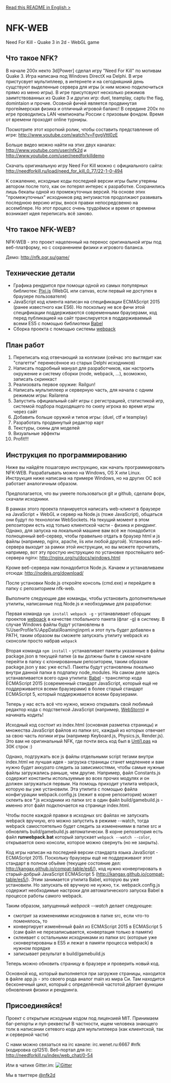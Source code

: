 <a href="README.md">Read this README in English ></a>

# NFK-WEB
Need For Kill - Quake 3 in 2d - WebGL game

## Что такое NFK?
В начале 200х некто 3d[Power] сделал игру "Need For Kill" по мотивам Quake 3. Игра написана под Windows DirectX на Delphi.
В игре пристусвует мультиплеер, в интернете и на сегодняшний день сущствуют выделенные сервера для игры (к ним можно подключиться прямо из меню игры). В игре присутсвуют несколько режимов заимтствованных из Quake 3 и других игр: duel, teamplay, captu the flag, domintaion и прочие. Осовной фичей является продвинутая прогеймерская физика и отличный игровой баланс! В середине 200x по игре проводились LAN чемпионаты России с призовым фондом. Время от времени проходят online турниры.

Посмотрите этот короткий ролик, чтобы составить представление об игре: http://www.youtube.com/watch?v=FgvgVttl0zE

Больше видео можно найти на этих двух каналах: http://www.youtube.com/user/nfk2d и http://www.youtube.com/user/needforkilldemo

Скачать оригинальную игру Need For Kill можно с официального сайта: http://needforkill.ru/load/need_for_kill_0_77/22-1-0-494

К сожалению, исходные коды последней версии игры были утеряны автором после того, как он потерял интерес к разработке. Сохранились лишь бекапы одной из промежуточных версий. На основе этих "промежуточных" исходников ряд энтузиастов продолжают развивать последнюю версию игры, внося правки непосредсвенно на ассемблере. Но этот процесс очень трудоёмок и время от времени возникает идея переписать всё заново.

## Что такое NFK-WEB?
NFK-WEB - это проект нацеленный на перенос оригинальной игры под веб-платформу, но с сохранением физики и игрового баланса.

Демо: http://nfk.pqr.su/game/

## Технические детали
- Графика рендрится при помощи одной из самых популярных библиотек: <a href="http://www.pixijs.com/">Pixi.js</a> (WebGL или canvas, если первый не доступен в браузере пользователя)
- JavaScript код клиента написан на спецификации ECMAScript 2015 (ранее известного как ES6). Но поскольку не все фичи этой спецификации поддерживаются современными браузерами, код перед публикацией на сайт транслируется в поддерживаемый всеми ES5 с помощью библиотеки <a href="http://babeljs.io/">Babel</a>
- Сборка проекта с помощью системы <a href="http://webpack.github.io/">webpack</a>

## План работ
1. Переписать код отвечающий за коллизии (сейчас это выглядит как "спагетти" перенесённое из старых Delphi исходников)
2. Написать подробный мануал для разработчиков, как настроить окружение и систему сборки (node, webpack, ...), возможно, записать скринкаст
3. Реализовать первое оружие: Railgun!
4. Написать мультиплеер и серверную часть, для начала с одним режимом игры: Railarena
5. Запустить официальный сайт игры с регистрацией, статистикой игр, системой подбора подходящего по скилу игрока во время игры через сайт
6. Добавить больше оружий и типов игры: (duel, ctf и teamplay) 
7. Разработать продвинутый редактор карт
8. Текстуры, скины для моделей
9. Визуальные эффекты
10. Profit!!!

## Инструкция по программированию
Ниже вы найдёте пошаговую инструкцию, как начать программировать NFK-WEB.
Разрабатывать можно на Windows, OS X или Linux. Инструкция ниже написана на примере Windows, но на других ОС всё работает аналогичным образом.

Предполагается, что вы умеете пользоваться git и github, сделали форк, скачали исходники.

В рамках этого проекта планируется написать web-клиент в браузере на JavaScript + WebGL и сервер на Node.js (тоже JavaScript), общаться они будут по технологии WebSockets.
На текущий момент в этом репозитории есть код только клиентской части - физика и рендринг. Однако, для запуска на локальной машине вам всё же понадобится полноценный веб-сервер, чтобы правильно отдать в браузер html и js файлы (например, nginx, apache, iis или любой другой). Установка веб-сервера выходит за рамки этой инструкции, но вы можете прочитать, например, вот эту простую инструкцию по установке простейшего веб-сервера nginx: http://nginx.org/ru/docs/windows.html 

Кроме веб-сервера нам понадобится Node.js. Качаем и устанавливаем отсюда: http://nodejs.org/download/

После установки Node.js откройте консоль (cmd.exe) и перейдите в папку с репозиторием nfk-web.
 
Выполните следующие две команды, чтобы установить дополнительные утилиты, написанные под Node.js и необходимые для разработки:

Первая команда `npm install webpack -g` - устанавливает сборщик проектов <a href="http://webpack.github.io/">webpack</a> в качестве глобального пакета (флаг -g) в систему. В случае Windows файлы будут установлены в %UserProfile%\AppData\Roaming\npm\ и этот путь будет добавлен в PATH, таким образом вы сможете запускать утилиту webpack из сконсоли просто набрав `webpack`

Вторая команда `npm install` - устанавливает пакеты указанные в файлы package.json в текущей папке (а вы должны были в самом начале перейти в папку с клонированным репозиторем, таким образом package.json у вас уже есть!). Пакеты будут установлены локально внутри данной папки в подпапку node_modules. На самом деле здесь устанавливается всего одна утилита: <a href="http://babeljs.io/">Babel</a> - транслятор кода ECMAScript 2015 (современный стандарт JavaScript, который ещё не поддерживается всеми браузерами) в более старый стандарт ECMAScript 5, который поддерживается всеми браузерами.
 
Теперь у нас есть всё что нужно, можно открывать свой любимый редактор кода с подстветкой JavaScript (например, <a href="http://www.jetbrains.com/webstorm/">WebStorm</a>) и начинать кодить!
 
Исходный код состоит из index.html (основная разметка страницы) и множества JavaScript файлов из папки src, каждый из которых отвечает за свою часть логики игры (например Keyboard.js, Physics.js, Render.js). Это вам не оригинальный NFK, где почти весь код был в <a href="https://raw.githubusercontent.com/NeedForKillTheGame/nfk062b/master/Unit1.pas">Unti1.pas</a> на 30К строк :)

Однако, подгружать все js файлы отдельными script тегами внутри index.html не лучшая идея - загрузка страницы станет медленнее и вам нужно будет аккурато следить за зависимостями, чтобы самые нужные файлы загружались раньше, чем другие. Например, файл Constants.js содержит константы используемые во всех прочих модулях и он должен загружаться первым. На помощь приходит утилита webpack, которую вы уже установили. Эта утилита с помощью файла конфигурации webpack.config.js (лежит в корне репозитория) может склеить все *.js исходники из папки src в один файл build/gamebuild.js - именно этот файл подключается на странице index.html.

Чтобы после каждой правки в исходных src файлах не запускать webpack вручную, его можно запустить в режиме --watch, тогда webpack самостоятельно будет следить за изменениями в папке src и обновлять build/gamebuild.js автоматически. В корне репозитория есть файл **runwebpack.bat** который запускает `webpack --watch --color`, открывается окно консоли, которое можно свернуть (но не закрыть).
  
Код игры написан на последней версии стандарта языка JavaScript - ECMAScript 2015. Поскольку браузеры ещё не поддерживают этот стандарт в полном объёме (текущее состояние дел: http://kangax.github.io/compat-table/es6/), код нужно конвертировать в старый-добрый JavaScript ECMAScript 5 (http://kangax.github.io/compat-table/es5/). Этим занимается утилита Babel, которую вы уже установили. Но запускать её вручную не нужно, т.к. webpack.config.js содержит необходимые настроки для автоматического запуска Babel в процессе работы самого webpack.

Таким образом, запущенный *webpack --watch* делает следующее:
- смотрит за изменениями исходников в папке src, если что-то поменялось, то
- конвертирует изменённый файл из ECMAScript 2015 в ECMAScript 5 (сам файл не перезаписывается, конвертация только в памяти)
- склеивает с остальными исходниками из папки src (которые уже сконвертированы в ES5 и лежат в памяти процесса webpack) в нужном порядке
- записывает результат в build/gamebuild.js

Теперь можно обновить страницу в браузере и проверить новый код. 

Основной код, который выполняется при загружке страницы, находится в файле app.js - это своего рода аналог main из мира Си. Там находится бесконечный цикл, который с определённой частотой дёргает функции обновления физики и рендринга.

## Присоединяйся!
Проект с открытым исходным кодом под лицензией MIT. Принимаем баг-репорты и пул-реквесты!
В частности, ищем человека знающего толк в написании сетевого кода для мультиплеера (как клиентской, так и серверной части)

С нами можно связаться на irc канале: irc.wenet.ru:6667 #nfk (кодировка cp1251). Веб-портал для irc: http://needforkill.ru/index/web_chat/0-54

Или в чатике Gitter.im: [![Gitter](https://badges.gitter.im/Join%20Chat.svg)](https://gitter.im/NeedForKillTheGame?utm_source=badge&utm_medium=badge&utm_campaign=pr-badge)

Мы в твиттере <a href="https://twitter.com/nfk2d">@nfk2d</a>